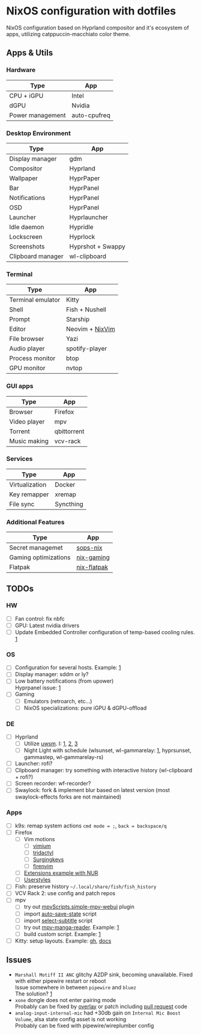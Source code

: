 # NixOS configuration with dotfiles

NixOS configuration based on Hyprland compositor and it's ecosystem of apps, utilizing catppuccin-macchiato color theme.

## Apps & Utils

### Hardware

| Type             | App          |
| ---------------- | ------------ |
| CPU + iGPU       | Intel        |
| dGPU             | Nvidia       |
| Power management | auto-cpufreq |

### Desktop Environment

| Type              | App               |
| ----------------- | ----------------- |
| Display manager   | gdm               |
| Compositor        | Hyprland          |
| Wallpaper         | HyprPaper         |
| Bar               | HyprPanel         |
| Notifications     | HyprPanel         |
| OSD               | HyprPanel         |
| Launcher          | Hyprlauncher      |
| Idle daemon       | Hypridle          |
| Lockscreen        | Hyprlock          |
| Screenshots       | Hyprshot + Swappy |
| Clipboard manager | wl-clipboard      |

### Terminal

| Type              | App                                                           |
| ----------------- | ------------------------------------------------------------- |
| Terminal emulator | Kitty                                                         |
| Shell             | Fish + Nushell                                                |
| Prompt            | Starship                                                      |
| Editor            | Neovim + [NixVim](https://github.com/atimofeev/nixvim-config) |
| File browser      | Yazi                                                          |
| Audio player      | spotify-player                                                |
| Process monitor   | btop                                                          |
| GPU monitor       | nvtop                                                         |

### GUI apps

| Type         | App         |
| ------------ | ----------- |
| Browser      | Firefox     |
| Video player | mpv         |
| Torrent      | qbittorrent |
| Music making | vcv-rack    |

### Services

| Type           | App       |
| -------------- | --------- |
| Virtualization | Docker    |
| Key remapper   | xremap    |
| File sync      | Syncthing |

### Additional Features

| Type                 | App                                                   |
| -------------------- | ----------------------------------------------------- |
| Secret managemet     | [sops-nix](https://github.com/Mic92/sops-nix)         |
| Gaming optimizations | [nix-gaming](https://github.com/fufexan/nix-gaming)   |
| Flatpak              | [nix-flatpak](https://github.com/gmodena/nix-flatpak) |

## TODOs

### HW

- [ ] Fan control: fix nbfc
- [ ] GPU: Latest nvidia drivers
- [ ] Update Embedded Controller configuration of temp-based cooling rules. [1](https://4pda.to/forum/index.php?showtopic=843452&view=findpost&p=76102206)

### OS

- [ ] Configuration for several hosts. Example: [1](https://github.com/hlissner/dotfiles/blob/master/hosts/ramen/default.nix)
- [ ] Display manager: sddm or ly?
- [ ] Low battery notifications (from upower)\
       Hyprpanel issue: [1](https://github.com/Jas-SinghFSU/HyprPanel/issues/341)
- [ ] Gaming
  - [ ] Emulators (retroarch, etc...)
  - [ ] NixOS specializations: pure iGPU & dGPU-offload

### DE

- [ ] Hyprland
  - [ ] Utilize [uwsm](https://github.com/Vladimir-csp/uwsm). I: [1](https://github.com/hyprwm/Hyprland/issues/8424), [2](https://wiki.hyprland.org/Useful-Utilities/Systemd-start/), [3](https://github.com/fufexan/dotfiles/commit/b946c18a1232e9529b28348a131faeb7f85668a3)
  - [ ] Night Light with schedule (wlsunset, wl-gammarelay: [1](https://www.reddit.com/r/hyprland/comments/12qczxw/how_to_setup_blue_light_filter/), hyprsunset, gammastep, wl-gammarelay-rs)
- [ ] Launcher: rofi?
- [ ] Clipboard manager: try something with interactive history (wl-clipboard + rofi?)
- [ ] Screen recorder: wf-recorder?
- [ ] Swaylock: fork & implement blur based on latest version (most swaylock-effects forks are not maintained)

### Apps

- [ ] k9s: remap system actions `cmd mode = ;`, `back = backspace/q`
- [ ] Firefox
  - [ ] Vim motions
    - [ ] [vimium](https://github.com/philc/vimium)
    - [ ] [tridactyl](https://github.com/tridactyl/tridactyl)
    - [ ] [Surgingkeys](https://github.com/brookhong/Surfingkeys)
    - [ ] [firenvim](https://github.com/glacambre/firenvim)
  - [ ] [Extensions example with NUR](https://github.com/chadcat7/crystal/blob/d412b11824f13e251186afec31714abda29e323c/home/namish/conf/browsers/firefox/default.nix)
  - [ ] [Userstyles](https://github.com/catppuccin/userstyles)
- [ ] Fish: preserve history `~/.local/share/fish/fish_history`
- [ ] VCV Rack 2: use config and patch repos
- [ ] mpv
  - [ ] try out [mpvScripts.simple-mpv-webui](https://github.com/open-dynaMIX/simple-mpv-webui) plugin
  - [ ] import [auto-save-state](https://github.com/atimofeev/dotfiles/blob/main/mpv/files/scripts/auto-save-state.lua) script
  - [ ] import [select-subtitle](https://github.com/atimofeev/dotfiles/blob/main/mpv/files/scripts/select-subtitle.lua) script
  - [ ] try out [mpv-manga-reader](https://github.com/Dudemanguy/mpv-manga-reader). Example: [1](https://github.com/azuwis/nix-config/blob/304360532bd517e5c8fff81a153e8c654f66a64c/common/mpv/manga-reader.nix#L24)
  - [ ] build custom script. Example: [1](https://github.com/DarkKronicle/nazarick/blob/ace0c35332dbab25bde4502e7d3dc64dc38c996d/modules/home/app/mpv/leader.nix#L9)
- [ ] Kitty: setup layouts. Example: [gh](https://github.com/search?q=enabled_layouts+path%3A**%2Fkitty.conf&type=code), [docs](https://sw.kovidgoyal.net/kitty/layouts/)

## Issues

- `Marshall Motiff II ANC` glitchy A2DP sink, becoming unavailable. Fixed with either pipewire restart or reboot\
  Issue somewhere in between `pipewire` and `bluez`\
  The solution? [1](https://github.com/bluez/bluez/issues/419)
- `xone` dongle does not enter pairing mode\
  Probably can be fixed by [overlay](https://github.com/search?q=repo%3Agiovannilucasmoura%2Fdotfiles%20xone&type=code) or patch including [pull request](https://github.com/medusalix/xone/pull/35) code
- `analog-input-internal-mic` had +30db gain on `Internal Mic Boost Volume`, alsa state config asset is not working\
  Probably can be fixed with pipewire/wireplumber config
